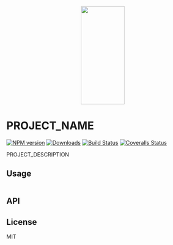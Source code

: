 <p align="center">
  <a href="http://gulpjs.com">
    <img height="257" width="114" src="https://raw.githubusercontent.com/gulpjs/artwork/master/gulp-2x.png">
  </a>
</p>

# PROJECT_NAME

[![NPM version][npm-image]][npm-url] [![Downloads][downloads-image]][npm-url] [![Build Status][ci-image]][ci-url] [![Coveralls Status][coveralls-image]][coveralls-url]

PROJECT_DESCRIPTION

## Usage

```js
```

## API

## License

MIT

<!-- prettier-ignore-start -->
[downloads-image]: https://img.shields.io/npm/dm/$PROJECT_NAME.svg?style=flat-square
[npm-url]: https://www.npmjs.com/package/$PROJECT_NAME
[npm-image]: https://img.shields.io/npm/v/$PROJECT_NAME.svg?style=flat-square

[ci-url]: https://github.com/gulpjs/$PROJECT_NAME/actions?query=workflow:dev
[ci-image]: https://img.shields.io/github/workflow/status/gulpjs/$PROJECT_NAME/dev?style=flat-square

[coveralls-url]: https://coveralls.io/r/gulpjs/$PROJECT_NAME
[coveralls-image]: https://img.shields.io/coveralls/gulpjs/$PROJECT_NAME/master.svg?style=flat-square
<!-- prettier-ignore-end -->
